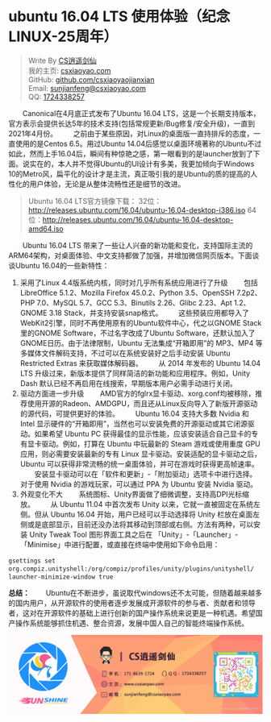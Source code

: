 # ubuntu 16.04 LTS 使用体验（纪念LINUX-25周年）

> Write By [CS逍遥剑仙](http://home.ustc.edu.cn/~cssjf/)   
> 我的主页: [csxiaoyao.com](https://csxiaoyao.com)   
> GitHub: [github.com/csxiaoyaojianxian](https://github.com/csxiaoyaojianxian)   
> Email: [sunjianfeng@csxiaoyao.com](mailto:sunjianfeng@csxiaoyao.com)  
> QQ: [1724338257](http://wpa.qq.com/msgrd?uin=1724338257&site=qq&menu=yes)

&emsp;&emsp;Canonical在4月底正式发布了Ubuntu 16.04 LTS，这是一个长期支持版本，官方表示会提供长达5年的技术支持(包括常规更新/Bug修复/安全升级)，一直到2021年4月份。
&emsp;&emsp;之前由于某些原因，对Linux的桌面版一直持排斥的态度，一直使用的是Centos 6.5。用过Ubuntu 14.04后感觉以桌面环境著称的Ubuntu不过如此，然而上手16.04后，瞬间有种惊艳之感，第一眼看到的是launcher放到了下面。说实在的，本人并不觉得Ubuntu的UI设计有多美，我更加倾向于Windows 10的Metro风，扁平化的设计才是主流，真正吸引我的是Ubuntu的质的提高的人性化的用户体验，无论是从整体流畅性还是细节的改进。 
>Ubuntu 16.04 LTS官方镜像下载： 
32位：http://releases.ubuntu.com/16.04/ubuntu-16.04-desktop-i386.iso 
64位：http://releases.ubuntu.com/16.04/ubuntu-16.04-desktop-amd64.iso 

&emsp;&emsp;Ubuntu 16.04 LTS 带来了一些让人兴奋的新功能和变化，支持国际主流的ARM64架构，对桌面体验、中文支持都做了加强，并增加微信网页版本。下面谈谈Ubuntu 16.04的一些新特性：
1. 采用了Linux 4.4版系统内核，同时对几乎所有系统应用进行了升级 
&emsp;&emsp;包括LibreOffice 5.1.2、Mozilla Firefox 45.0.2、Python 3.5、OpenSSH 7.2p2、PHP 7.0、MySQL 5.7、GCC 5.3、Binutils 2.26、Glibc 2.23、Apt 1.2、GNOME 3.18 Stack，并支持安装snap格式。
&emsp;&emsp;这些预装应用都导入了WebKit2引擎，同时不再使用原有的Ubuntu软件中心，代之以GNOME Stack里的GNOME Software，不过名字改成了Ubuntu Software，还默认加入了GNOME日历。由于法律限制，Ubuntu 无法集成“开箱即用”的 MP3、MP4 等多媒体文件解码支持，不过可以在系统安装好之后手动安装 Ubuntu Restricted Extras 来获取媒体解码器。
&emsp;&emsp;从 2014 年发布的 Ubuntu 14.04 LTS 升级过来，新版本提供了同样简洁的新功能和应用程序。例如，Unity Dash 默认已经不再启用在线搜索，早期版本用户必需手动进行关闭。 
2. 驱动方面进一步升级
&emsp;&emsp;AMD官方的fglrx显卡驱动、xorg.conf均被移除，推荐使用开源的Radeon、AMDGPU，而且还从Linux反向导入了新版开源驱动的源代码，可提供更好的体验。
&emsp;&emsp;Ubuntu 16.04 支持大多数 Nvidia 和 Intel 显示硬件的“开箱即用”，当然也可以安装免费的开源驱动或其它闭源驱动。如果希望 Ubuntu PC 获得最佳的显示性能，应该安装适合自己显卡的专有显卡驱动。例如，打算在 Ubuntu 中玩最新的 Steam 游戏或使用重度 GPU 应用，则必需要安装最新的专有 Linux 显卡驱动。安装适配的显卡驱动之后，Ubuntu 可以获得非常流畅的统一桌面体验，并可在游戏时获得更高帧速率。
&emsp;&emsp;安装显卡驱动可以在「软件和更新」-「附加驱动」选项卡中进行选择。对于使用 Nvidia 的游戏玩家，可以通过 PPA 为 Ubuntu 安装 Nvidia 驱动。 
3. 外观变化不大
&emsp;&emsp;系统图标、Unity界面做了细微调整，支持高DPI光标缩放。
&emsp;&emsp;从 Ubuntu 11.04 中首次发布 Unity 以来，它就一直被固定在系统左侧。但从 Ubuntu 16.04 开始，用户已经可以手动选择将 Unity 栏放在桌面左侧或是底部显示，目前还没办法将其移动到顶部或右侧。方法有两种，可以安装 Unity Tweak Tool 图形界面工具之后在 「Unity」-「Launcher」-「Minimise」中进行配置，或直接在终端中使用如下命令启用：
```
gsettings set org.compiz.unityshell:/org/compiz/profiles/unity/plugins/unityshell/ launcher-minimize-window true 
```

**总结：**
&emsp;&emsp;Ubuntu在不断进步，虽说取代windows还不太可能，但随着越来越多的国内用户，从开源软件的使用者逐步发展成开源软件的参与者、贡献者和领导者，这对在开源软件的基础上进行创新的国产操作系统来说更是一种机遇。希望国产操作系统能够抓住机遇、整合资源，发展中国人自己的智能终端操作系统。

![sign](https://raw.githubusercontent.com/csxiaoyaojianxian/ImageHosting/master/img/sign.jpg)